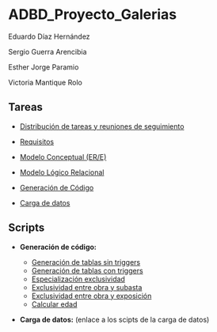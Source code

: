 # ADBD_Proyecto_Galerias

Eduardo Díaz Hernández

Sergio Guerra Arencibia

Esther Jorge Paramio

Victoria Mantique Rolo

## Tareas

- [Distribución de tareas y reuniones de seguimiento](Documentación/Tareas_y_reuniones.pdf)

- [Requisitos](Documentación/Requisitos_Galerias.pdf)

- [Modelo Conceptual (ER/E)](Documentación/ModeloER_Galerias.pdf)

- [Modelo Lógico Relacional](Documentación/ModeloRelacional_Galerias.pdf)

- [Generación de Código](Documentación/GeneracionCodigo_Galerias.pdf)

- [Carga de datos](Documentación/CargaDatos_Galerias.pdf)

## Scripts

- **Generación de código:** 
  - [Generación de tablas sin triggers](scripts/generacionTablasSinTriggers.sql)
  - [Generación de tablas con triggers](scripts/galeriaConTriggers.sql)
  - [Especialización exclusividad](scripts/triggerGeneralizacion.sql)
  - [Exclusividad entre obra y subasta](scripts/triggerObraSubasta.sql)
  - [Exclusividad entre obra y exposición](scripts/triggerObraExposicion.sql)
  - [Calcular edad](scripts/triggerCalcularEdad.sql)

- **Carga de datos:** (enlace a los scipts de la carga de datos)
